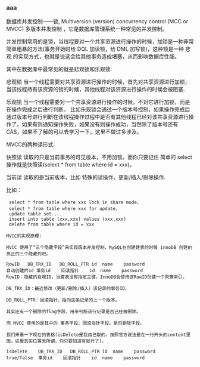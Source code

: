 
###    aaa
数据库并发控制——锁, Multiversion (version) concurrency control (MCC or MVCC) 多版本并发控制 ，它是数据库管理系统一种常见的并发控制。

并发控制常用的是锁，当线程要对一个共享资源进行操作的时候，加锁是一种非常简单粗暴的方法(事务开始时给 DQL 加读锁，给 DML 加写锁)，这种锁是一种 悲观 的实现方式，也就是说这会给其他事务造成堵塞，从而影响数据库性能。

其中在数据库中最常见的就是悲观锁和乐观锁:

悲观锁
当一个线程需要对共享资源进行操作的时候，首先对共享资源进行加锁，当该线程持有该资源的锁的时候，其他线程对该资源进行操作的时候会被阻塞.

乐观锁
当一个线程需要对一个共享资源进行操作的时候，不对它进行加锁，而是在操作完成之后进行判断。 比如乐观锁会通过一个版本号控制，如果操作完成后通过版本号进行判断在该线程操作过程中是否有其他线程已经对该共享资源进行操作了，如果有则通知操作失败，如果没有则操作成功，当然除了版本号还有CAS，如果不了解的可以去学习一下，这里不做过多涉及。

MVCC的两种读形式:

快照读
读取的只是当前事务的可见版本，不用加锁。而你只要记住 简单的 select操作就是快照读(select * from table where id = xxx)。

当前读
读取的是当前版本，比如 特殊的读操作，更新/插入/删除操作.

比如：
```
 select * from table where xxx lock in share mode，
 select * from table where xxx for update，
 update table set....
 insert into table (xxx,xxx) values (xxx,xxx)
 delete from table where id = xxx
```

```
MVCC的实现原理:

MVCC 使用了“三个隐藏字段”来实现版本并发控制，MySQL在创建建表的时候 innoDB 创建的真正的三个隐藏列吧。

RowID	DB_TRX_ID	DB_ROLL_PTR	id	name	password
自动创建的id	事务id	回滚指针	id	name	password
RowID：隐藏的自增ID，当建表没有指定主键，InnoDB会使用该RowID创建一个聚簇索引。

DB_TRX_ID：最近修改（更新/删除/插入）该记录的事务ID。

DB_ROLL_PTR：回滚指针，指向这条记录的上一个版本。

其实还有一个删除的flag字段，用来判断该行记录是否已经被删除。

而 MVCC 使用的是其中的 事务字段，回滚指针字段，是否删除字段。

我们来看一下现在的表格(isDelete是我自己取的，按照官方说法是在一行开头的content里面，这里其实位置无所谓，你只要知道有就行了)。

isDelete	DB_TRX_ID	DB_ROLL_PTR	id	name	password
true/false	事务id	回滚指针	id	name	password

```